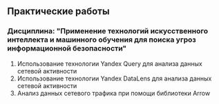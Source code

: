 ## Практические работы
### Дисциплина: "Применение технологий искусственного интеллекта и машинного обучения для поиска угроз информационной безопасности"
1. Использование технологии Yandex Query для анализа данных сетевой активности
2. Использование технологии Yandex DataLens для анализа данных сетевой активности
3. Анализ данных сетевого трафика при помощи библиотеки Arrow